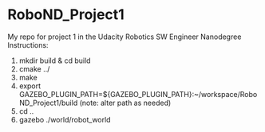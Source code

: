 # RoboND_Project1
My repo for project 1 in the Udacity Robotics SW Engineer Nanodegree
Instructions:
1) mkdir build & cd build
2) cmake ../
3) make
4) export GAZEBO_PLUGIN_PATH=${GAZEBO_PLUGIN_PATH}:~/workspace/RoboND_Project1/build (note: alter path as needed)
5) cd ..
6) gazebo ./world/robot_world
